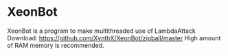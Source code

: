 # XeonBot
XeonBot is a program to make multithreaded use of LambdaAttack
Download: https://github.com/XynthX/XeonBot/zipball/master
High amount of RAM memory is recommended.
